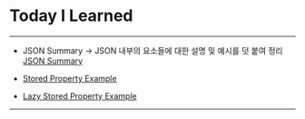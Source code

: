 # Today I Learned

---

- JSON Summary -> JSON 내부의 요소들에 대한 설명 및 예시를 덧 붙여 정리 [JSON Summary](https://vincentgeranium.github.io/ios,/swift/2019/09/27/json-1.html)

- [Stored Property Example](https://github.com/VincentGeranium/Swift-Study/tree/master/2019-10-03-storedPropertyExample.playground)

- [Lazy Stored Property Example](https://github.com/VincentGeranium/Swift-Study/tree/master/2019-10-03-LazyStoredPropertyExample.playground)

---
